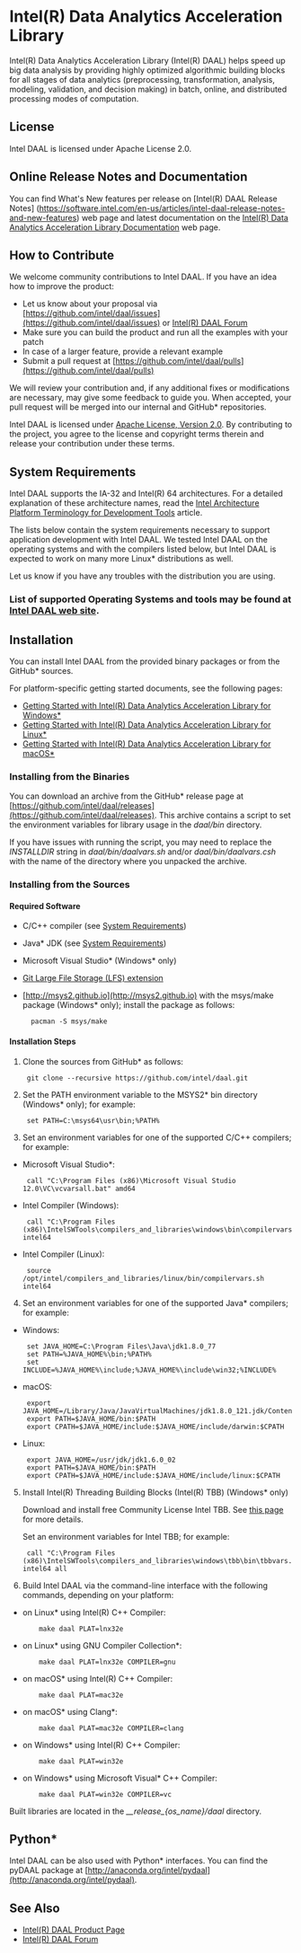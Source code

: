 # Intel(R) Data Analytics Acceleration Library
Intel(R) Data Analytics Acceleration Library (Intel(R) DAAL) helps speed up big data analysis by providing highly optimized algorithmic building blocks for all stages of data analytics (preprocessing, transformation, analysis, modeling, validation, and decision making) in batch, online, and distributed processing modes of computation.

## License
Intel DAAL is licensed under Apache License 2.0.

## Online Release Notes and Documentation
You can find What's New features per release on [Intel(R) DAAL Release Notes] (https://software.intel.com/en-us/articles/intel-daal-release-notes-and-new-features) web page and latest documentation on the [Intel(R) Data Analytics Acceleration Library Documentation](https://software.intel.com/en-us/intel-daal-support/documentation) web page.

## How to Contribute
We welcome community contributions to Intel DAAL. If you have an idea how to improve the product:

* Let us know about your proposal via [https://github.com/intel/daal/issues](https://github.com/intel/daal/issues) or [Intel(R) DAAL Forum](https://software.intel.com/en-us/forums/intel-data-analytics-acceleration-library)
* Make sure you can build the product and run all the examples with your patch
* In case of a larger feature, provide a relevant example
* Submit a pull request at [https://github.com/intel/daal/pulls](https://github.com/intel/daal/pulls)

We will review your contribution and, if any additional fixes or modifications are necessary, may give some feedback to guide you. When accepted, your pull request will be merged into our internal and GitHub* repositories.

Intel DAAL is licensed under [Apache License, Version 2.0](http://www.apache.org/licenses/LICENSE-2.0). By contributing to the project, you agree to the license and copyright terms therein and release your contribution under these terms.

## <a name="system-requirements">System Requirements</a>
Intel DAAL supports the IA-32 and Intel(R) 64 architectures. For a detailed explanation of these architecture names, read the [Intel Architecture Platform Terminology for Development Tools](https://software.intel.com/en-us/articles/intel-architecture-platform-terminology-for-development-tools) article.

The lists below contain the system requirements necessary to support application development with Intel DAAL. We tested Intel DAAL on the operating systems and with the compilers listed below, but Intel DAAL is expected to work on many more Linux* distributions as well.

Let us know if you have any troubles with the distribution you are using.

### List of supported Operating Systems and tools may be found at [Intel DAAL web site](https://software.intel.com/en-us/node/776616).

## Installation
You can install Intel DAAL from the provided binary packages or from the GitHub* sources.

For platform-specific getting started documents, see the following pages:

* [Getting Started with Intel(R) Data Analytics Acceleration Library for Windows*](https://software.intel.com/en-us/get-started-with-daal-for-windows)
* [Getting Started with Intel(R) Data Analytics Acceleration Library for Linux*](https://software.intel.com/en-us/get-started-with-daal-for-linux)
* [Getting Started with Intel(R) Data Analytics Acceleration Library for macOS*](https://software.intel.com/en-us/get-started-with-daal-for-osx)

### Installing from the Binaries
You can download an archive from the GitHub\* release page at [https://github.com/intel/daal/releases](https://github.com/intel/daal/releases). This archive contains a script to set the environment variables for library usage in the *daal/bin* directory.

If you have issues with running the script, you may need to replace the *INSTALLDIR* string in *daal/bin/daalvars.sh* and/or *daal/bin/daalvars.csh* with the name of the directory where you unpacked the archive.

### Installing from the Sources

#### Required Software
* C/C++ compiler (see [System Requirements](#system-requirements))
* Java\* JDK (see [System Requirements](#system-requirements))
* Microsoft Visual Studio\* (Windows* only)
* [Git Large File Storage (LFS) extension](https://git-lfs.github.com)
* [http://msys2.github.io](http://msys2.github.io) with the msys/make package (Windows* only); install the package as follows:

        pacman -S msys/make

#### Installation Steps
1. Clone the sources from GitHub* as follows:

        git clone --recursive https://github.com/intel/daal.git

2. Set the PATH environment variable to the MSYS2\* bin directory (Windows* only); for example:

        set PATH=C:\msys64\usr\bin;%PATH%

3. Set an environment variables for one of the supported C/C++ compilers; for example:

 * Microsoft Visual Studio\*:

        call "C:\Program Files (x86)\Microsoft Visual Studio 12.0\VC\vcvarsall.bat" amd64

 * Intel Compiler (Windows):

        call "C:\Program Files (x86)\IntelSWTools\compilers_and_libraries\windows\bin\compilervars.bat" intel64

 * Intel Compiler (Linux):

        source /opt/intel/compilers_and_libraries/linux/bin/compilervars.sh intel64

4. Set an environment variables for one of the supported Java* compilers; for example:

 * Windows:

        set JAVA_HOME=C:\Program Files\Java\jdk1.8.0_77
        set PATH=%JAVA_HOME%\bin;%PATH%
        set INCLUDE=%JAVA_HOME%\include;%JAVA_HOME%\include\win32;%INCLUDE%

 * macOS:

        export JAVA_HOME=/Library/Java/JavaVirtualMachines/jdk1.8.0_121.jdk/Contents/Home
        export PATH=$JAVA_HOME/bin:$PATH
        export CPATH=$JAVA_HOME/include:$JAVA_HOME/include/darwin:$CPATH

 * Linux:

        export JAVA_HOME=/usr/jdk/jdk1.6.0_02
        export PATH=$JAVA_HOME/bin:$PATH
        export CPATH=$JAVA_HOME/include:$JAVA_HOME/include/linux:$CPATH

5. Install Intel(R) Threading Building Blocks (Intel(R) TBB) (Windows* only)

    Download and install free Community License Intel TBB.
    See [this page](https://registrationcenter.intel.com/en/forms/?productid=2558&licensetype=2) for more details.

    Set an environment variables for Intel TBB; for example:

        call "C:\Program Files (x86)\IntelSWTools\compilers_and_libraries\windows\tbb\bin\tbbvars.bat" intel64 all

6. Build Intel DAAL via the command-line interface with the following commands, depending on your platform:

 *  on Linux\* using Intel(R) C++ Compiler:

            make daal PLAT=lnx32e

 *  on Linux\* using GNU Compiler Collection\*:

            make daal PLAT=lnx32e COMPILER=gnu

 *  on macOS* using Intel(R) C++ Compiler:

            make daal PLAT=mac32e

 *  on macOS\* using Clang\*:

            make daal PLAT=mac32e COMPILER=clang

 *  on Windows* using Intel(R) C++ Compiler:

            make daal PLAT=win32e

 *  on Windows\* using Microsoft Visual* C++ Compiler:

            make daal PLAT=win32e COMPILER=vc

Built libraries are located in the *\_\_release\_{os_name}/daal* directory.

## Python*
Intel DAAL can be also used with Python\* interfaces. You can find the pyDAAL package at [http://anaconda.org/intel/pydaal](http://anaconda.org/intel/pydaal).

## See Also
* [Intel(R) DAAL Product Page](https://software.intel.com/en-us/intel-daal)
* [Intel(R) DAAL Forum](https://software.intel.com/en-us/forums/intel-data-analytics-acceleration-library)
